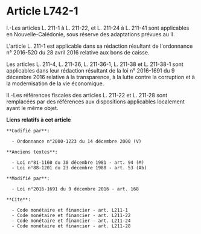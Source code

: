 # Article L742-1

I.-Les articles L. 211-1 à L. 211-22, et L. 211-24 à L. 211-41 sont applicables en Nouvelle-Calédonie, sous réserve des
adaptations prévues au II.

L'article L. 211-1 est applicable dans sa rédaction résultant de l'ordonnance n° 2016-520 du 28 avril 2016 relative aux bons
de caisse.

Les articles L. 211-4, L. 211-36, L. 211-36-1, L. 211-38 et L. 211-38-1 sont applicables dans leur rédaction résultant de la
loi n° 2016-1691 du 9 décembre 2016 relative à la transparence, à la lutte contre la corruption et à la modernisation de la
vie économique. 

II.-Les références fiscales des articles L. 211-22 et L. 211-28 sont remplacées par des références aux dispositions
applicables localement ayant le même objet.

**Liens relatifs à cet article**

	**Codifié par**:

	  - Ordonnance n°2000-1223 du 14 décembre 2000 (V)

	**Anciens textes**:

	  - Loi n°81-1160 du 30 décembre 1981 - art. 94 (M)
	  - Loi n°88-1201 du 23 décembre 1988 - art. 53 (Ab)

	**Modifié par**:

	  - Loi n°2016-1691 du 9 décembre 2016 - art. 168

	**Cite**:

	  - Code monétaire et financier - art. L211-1
	  - Code monétaire et financier - art. L211-22
	  - Code monétaire et financier - art. L211-24
	  - Code monétaire et financier - art. L211-28
